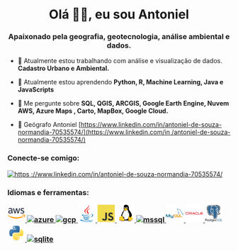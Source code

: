 <h1 align="center">Olá 👋🏿, eu sou Antoniel</h1>
<h3 align="center">Apaixonado pela geografia, geotecnologia, análise ambiental e dados.</h3>

- 🔭 Atualmente estou trabalhando com análise e visualização de dados. **Cadastro Urbano e Ambiental.**

- 🌱 Atualmente estou aprendendo **Python, R, Machine Learning, Java e JavaScripts**

- 💬 Me pergunte sobre **SQL, QGIS, ARCGIS, Google Earth Engine, Nuvem AWS, Azure Maps , Carto, MapBox, Google Cloud.**

- 📄 Geógrafo Antoniel [[https://www.linkedin.com/in/antoniel-de-souza-normandia-70535574/](https://www.linkedin.com/in /antoniel-de-souza-normandia-70535574/)](https://www.linkedin.com/in/antoniel-de-souza-normandia-70535574/)

<h3 align="left">Conecte-se comigo:</h3>
<p align="left">
<a href="https://linkedin.com/in /https://www.linkedin.com/in/antoniel-de-souza-normandia-70535574/" target="blank"><img align="center" src="https://raw.githubusercontent.com/rahuldkjain/github-profile-readme-generator/master/src/images/icons/Social/linked-in-alt.svg" alt="https ://www.linkedin.com/in/antoniel-de-souza-normandia-70535574/" altura="30" largura="40" /></a>
</p>

<h3 align="left"> Idiomas e ferramentas:
<p align="left"> <a href="https://aws.amazon.com" target="_blank" rel="noreferrer"> <img src="https://raw.githubusercontent.com/devicons/devicon/master/icons/amazonwebservices/amazonwebservices-original-wordmark.svg" alt="aws" width="40" height="40"/> </a> <a href="https://azure.microsoft.com/en-in/" target="_blank" rel="noreferrer"> <img src="https://www.vectorlogo.zone/logos/microsoft_azure/microsoft_azure-icon.svg" alt="azure" width="40" height="40"/> </a> <a href="https://cloud.google.com" target="_blank" rel="noreferrer"> <img src="https://www.vectorlogo.zone/logos/google_cloud/google_cloud-icon.svg" alt="gcp" width="40" height="40"/> </a> <a href="https://www.java.com" target="_blank" rel="noreferrer"> <img src="https://raw.githubusercontent.com/devicons/devicon/master/icons/java/java-original.svg" alt="java" width="40" height="40"/> </a> <a href="https://developer.mozilla.org/en-US/docs/Web/JavaScript" target="_blank" rel="noreferrer"> <img src="https://raw.githubusercontent.com/devicons/devicon/master/icons/javascript/javascript-original.svg" alt="javascript" width="40" height="40"/> </a> <a href="https://www.linux.org/" target="_blank" rel="noreferrer"> <img src="https://raw.githubusercontent.com/devicons/devicon/master/icons/linux/linux-original.svg" alt="linux" width="40" height="40"/> </a> <a href="https://www.microsoft.com/en-us/sql-server" target="_blank" rel="noreferrer"> <img src="https://www.svgrepo.com/show/303229/microsoft-sql-server-logo.svg" alt="mssql" width="40" height="40"/> </a> <a href="https://www.mysql.com/" target="_blank" rel="noreferrer"> <img src="https://raw.githubusercontent.com/devicons/devicon/master/icons/mysql/mysql-original-wordmark.svg" alt="mysql" width="40" height="40"/> </a> <a href="https://www.oracle.com/" target="_blank" rel="noreferrer"> <img src="https://raw.githubusercontent.com/devicons/devicon/master/icons/oracle/oracle-original.svg" alt="oracle" width="40" height="40"/> </a> <a href="https://www.postgresql.org" target="_blank" rel="noreferrer"> <img src="https://raw.githubusercontent.com/devicons/devicon/master/icons/postgresql/postgresql-original-wordmark.svg" alt="postgresql" width="40" height="40"/> </a> <a href="https://www.python.org" target="_blank" rel="noreferrer"> <img src="https://raw.githubusercontent.com/devicons/devicon/master/icons/python/python-original.svg" alt="python" width="40" height="40"/> </a> <a href="https://www.sqlite.org/" target="_blank" rel="noreferrer"> <img src="https://www.vectorlogo.zone/logos/sqlite/sqlite-icon.svg" alt="sqlite" width="40" height="40"/> </a> </p>
<!---
- 👋 Hi, I’m @GeoAntoniel
- 👀 I’m interested in ...
- 🌱 I’m currently learning ...
- 💞️ I’m looking to collaborate on ...
- 📫 How to reach me ...
- 😄 Pronouns: ...
- ⚡ Fun fact: ...

<!---
GeoAntoniel/GeoAntoniel is a ✨ special ✨ repository because its `README.md` (this file) appears on your GitHub profile.
You can click the Preview link to take a look at your changes.
--->
